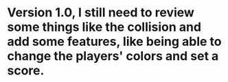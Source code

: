 # Version 1.0, I still need to review some things like the collision and add some features, like being able to change the players' colors and set a score.
